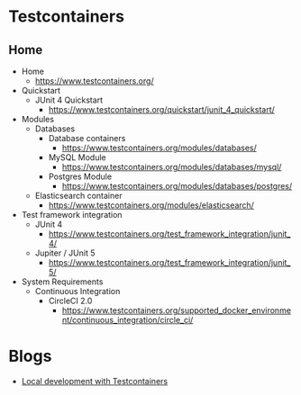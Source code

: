 # Testcontainers

## Home
* Home
  * https://www.testcontainers.org/
* Quickstart
  * JUnit 4 Quickstart
    * https://www.testcontainers.org/quickstart/junit_4_quickstart/
* Modules
  * Databases
    * Database containers
      * https://www.testcontainers.org/modules/databases/
    * MySQL Module
      * https://www.testcontainers.org/modules/databases/mysql/
    * Postgres Module
      * https://www.testcontainers.org/modules/databases/postgres/
  * Elasticsearch container
    * https://www.testcontainers.org/modules/elasticsearch/
* Test framework integration
  * JUnit 4
    * https://www.testcontainers.org/test_framework_integration/junit_4/
  * Jupiter / JUnit 5
    * https://www.testcontainers.org/test_framework_integration/junit_5/
* System Requirements
  * Continuous Integration
    * CircleCI 2.0
      * https://www.testcontainers.org/supported_docker_environment/continuous_integration/circle_ci/

# Blogs
* [Local development with Testcontainers](https://bsideup.github.io/posts/local_development_with_testcontainers/)
